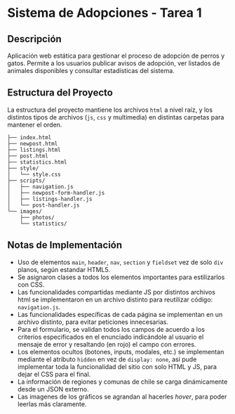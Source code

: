 # Sistema de Adopciones - Tarea 1

## Descripción

Aplicación web estática para gestionar el proceso de adopción de perros y gatos. Permite a los usuarios publicar avisos de adopción, ver listados de animales disponibles y consultar estadísticas del sistema.

## Estructura del Proyecto

La estructura del proyecto mantiene los archivos `html` a nivel raíz, y los distintos tipos de archivos (`js`, `css` y multimedia) en distintas carpetas para mantener el orden.

```
├── index.html
├── newpost.html
├── listings.html
├── post.html
├── statistics.html
├── style/
│   └── style.css
├── scripts/
│   ├── navigation.js
│   ├── newpost-form-handler.js
│   ├── listings-handler.js
│   └── post-handler.js
└── images/
    ├── photos/
    └── statistics/
```

## Notas de Implementación

- Uso de elementos `main`, `header`, `nav`, `section` y `fieldset` vez de solo `div` planos, según estandar HTML5.
- Se asignaron clases a todos los elementos importantes para estilizarlos con CSS.
- Las funcionalidades compartidas mediante JS por distintos archivos html se implementaron en un archivo distinto para reutilizar código: `navigation.js`.
- Las funcionalidades específicas de cada página se implementan en un archivo distinto, para evitar peticiones innecesarias.
- Para el formulario, se validan todos los campos de acuerdo a los criterios especificados en el enunciado indicándole al usuario el mensaje de error y resaltando (en rojo) el campo con errores.
- Los elementos ocultos (botones, inputs, modales, etc.) se implementan mediante el atributo `hidden` en vez de `display: none`, así pude implementar toda la funcionalidad del sitio con solo HTML y JS, para dejar el CSS para el final.
- La información de regiones y comunas de chile se carga dinámicamente desde un JSON externo.
- Las imagenes de los gráficos se agrandan al hacerles _hover_, para poder leerlas más claramente.
